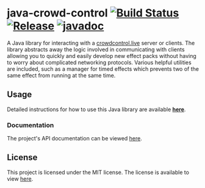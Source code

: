 # java-crowd-control [![Build Status](https://img.shields.io/github/workflow/status/qixils/java-crowd-control/Java%20CI%20with%20Maven?event=push)](https://github.com/qixils/java-crowd-control/actions/workflows/maven.yml) [![Release](https://img.shields.io/maven-central/v/dev.qixils.crowdcontrol/java-crowd-control?color=success)](https://search.maven.org/artifact/dev.qixils.crowdcontrol/java-crowd-control) [![javadoc](https://javadoc.io/badge2/dev.qixils.crowdcontrol/java-crowd-control/javadoc.svg)](https://javadoc.io/doc/dev.qixils.crowdcontrol/java-crowd-control?color=success)

A Java library for interacting with a [crowdcontrol.live](https://crowdcontrol.live) server
or clients. The library abstracts away the logic involved in communicating with clients
allowing you to quickly and easily develop new effect packs without having to worry about
complicated networking protocols. Various helpful utilities are included, such as a
manager for timed effects which prevents two of the same effect from running at the same time.

## Usage

Detailed instructions for how to use this Java library are available 
[**here**](https://github.com/qixils/java-crowd-control/blob/master/USAGE.md).

### Documentation

The project's API documentation can be viewed [here](https://javadoc.io/doc/dev.qixils.crowdcontrol/java-crowd-control).

## License

This project is licensed under the MIT license. The license is available to view [here](https://github.com/qixils/java-crowd-control/blob/master/LICENSE).
